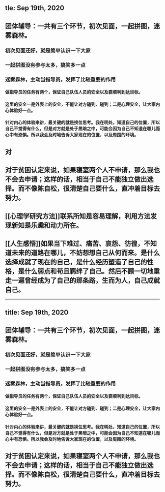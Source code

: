 tle: Sep 19th, 2020
---

## 团体辅导：一共有三个环节，初次见面，一起拼图，迷雾森林。
### 初次见面还好，就是简单认识一下大家
### 一起拼图没有参与太多，搞笑多一点
### 迷雾森林，主动当指导员，发挥了比较重要的作用
#### 做指导员的任务有两个，保证自己队伍人员的安全以及要顺利到达目标。
#### 这里的安全一是外表上的安全，不能让对方磕到、碰到；二是心理安全，让大家内心体验好一点。
#### 针对内心的体验来讲，最关键的就是换位思考。我在明处，知道自己的位置，所以自己不觉得有什么，但是对方就是处于黑暗之中，可能会因为自己不知道在哪儿而心中有恐惧。所以我会及时地告诉大家现在的位置，以及周围的环境。
## 对
## 对于贫困认定来说，如果寝室两个人不申请，那么我也不会去申请；这样的话，相当于自己不能独立做出选择。而不像陈自松，很清楚自己要什么，直冲着目标去努力。
## [[心理学研究方法]]联系所知是容易理解，利用方法发现新知是乐趣和动力所在。
##
## [[人生感悟]]如果当下难过、痛苦、哀怨、彷徨，不知道未来的道路在哪儿，不妨想想自己从何而来。是什么选择成就了现在的自己，是什么经历塑造了自己的性格，是什么弱点和苟且羁绊了自己。然后不顾一切地重走一遍曾经成为了自己的那条路，生而为人，自己成就自己。
---
title: Sep 19th, 2020
---

## 团体辅导：一共有三个环节，初次见面，一起拼图，迷雾森林。
### 初次见面还好，就是简单认识一下大家
### 一起拼图没有参与太多，搞笑多一点
### 迷雾森林，主动当指导员，发挥了比较重要的作用
#### 做指导员的任务有两个，保证自己队伍人员的安全以及要顺利到达目标。
#### 这里的安全一是外表上的安全，不能让对方磕到、碰到；二是心理安全，让大家内心体验好一点。
#### 针对内心的体验来讲，最关键的就是换位思考。我在明处，知道自己的位置，所以自己不觉得有什么，但是对方就是处于黑暗之中，可能会因为自己不知道在哪儿而心中有恐惧。所以我会及时地告诉大家现在的位置，以及周围的环境。
## 对于贫困认定来说，如果寝室两个人不申请，那么我也不会去申请；这样的话，相当于自己不能独立做出选择。而不像陈自松，很清楚自己要什么，直冲着目标去努力。
